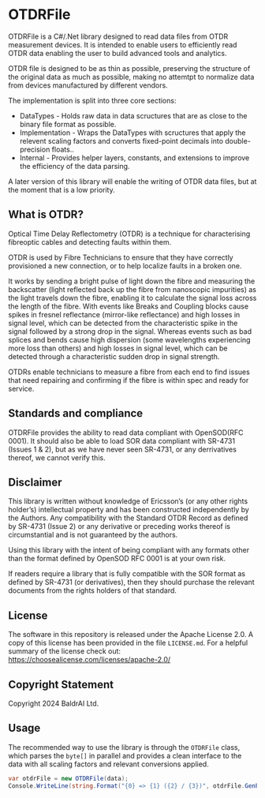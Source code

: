 ﻿# OTDRFile
OTDRFile is a C#/.Net library designed to read data files from OTDR measurement devices.
It is intended to enable users to efficiently read OTDR data enabling the user to build advanced tools and analytics.

OTDR file is designed to be as thin as possible, preserving the structure of the original data as much as possible, making no attemtpt to normalize data from devices manufactured by different vendors.

The implementation is split into three core sections: 
- DataTypes - Holds raw data in data scructures that are as close to the binary file format as possible.
- Implementation - Wraps the DataTypes with scructures that apply the relevent scaling factors and converts fixed-point decimals into double-precision floats..
- Internal - Provides helper layers, constants, and extensions to improve the efficiency of the data parsing.

A later version of this library will enable the writing of OTDR data files, but at the moment that is a low priority.

## What is OTDR?
Optical Time Delay Reflectometry (OTDR) is a technique for characterising fibreoptic cables and detecting faults within them.

OTDR is used by Fibre Technicians to ensure that they have correctly provisioned a new connection, or to help localize faults in a broken one.

It works by sending a bright pulse of light down the fibre and measuring the backscatter (light reflected back up the fibre from nanoscopic impurities) as the light travels down the fibre, enabling it to calculate the signal loss across the length of the fibre.
With events like Breaks and Coupling blocks cause spikes in fresnel reflectance (mirror-like reflectance) and high losses in signal level, which can be detected from the characteristic spike in the signal followed by a strong drop in the signal. 
Whereas events such as bad splices and bends cause high dispersion (some wavelengths experiencing more loss than others) and high losses in signal level, which can be detected through a characteristic sudden drop in signal strength.

OTDRs enable technicians to measure a fibre from each end to find issues that need repairing and confirming if the fibre is within spec and ready for service.

## Standards and compliance
OTDRFile provides the ability to read data compliant with OpenSOD(RFC 0001).
It should also be able to load SOR data compliant with SR-4731 (Issues 1 & 2), but as we have never seen SR-4731, or any derrivatives thereof, we cannot verify this.

## Disclaimer
This library is written without knowledge of Ericsson’s (or any other rights holder’s) intellectual property and has been constructed independently by the Authors. Any compatibility with the Standard OTDR Record as defined by SR-4731 (Issue 2) or any derivative or preceding works thereof is circumstantial and is not guaranteed by the authors. 

Using this library with the intent of being compliant with any formats other than the format defined by OpenSOD RFC 0001 is at your own risk.

If readers require a library that is fully compatible with the SOR format as defined by SR-4731 (or derivatives), then they should purchase the relevant documents from the rights holders of that standard.

## License
The software in this repository is released under the Apache License 2.0. 
A copy of this license has been provided in the file `LICENSE.md`.
For a helpful summary of the license check out: https://choosealicense.com/licenses/apache-2.0/

## Copyright Statement
Copyright 2024 BaldrAI Ltd.

## Usage

The recommended way to use the library is through the `OTDRFile` class, which parses the `byte[]` in parallel and provides a clean interface to the data with all scaling factors and relevant conversions applied.

```c#
var otdrFile = new OTDRFile(data);
Console.WriteLine(string.Format("{0} => {1} ({2} / {3})", otdrFile.GenParams.LocationA, otdrFile.GenParams.LocationB, otdrFile.GenParams.Wavelength, otdrFile.GenParams.FiberType));
```
